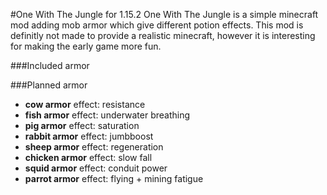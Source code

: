 #One With The Jungle for 1.15.2
One With The Jungle is a simple minecraft mod adding mob armor which give different potion effects.
This mod is definitly not made to provide a realistic minecraft, however it is interesting for making the early game more fun.

###Included armor

###Planned armor
* __cow armor__ effect: resistance
* __fish armor__ effect: underwater breathing
* __pig armor__ effect: saturation
* __rabbit armor__ effect: jumbboost
* __sheep armor__ effect: regeneration
* __chicken armor__ effect: slow fall
* __squid armor__ effect: conduit power
* __parrot armor__ effect: flying + mining fatigue
